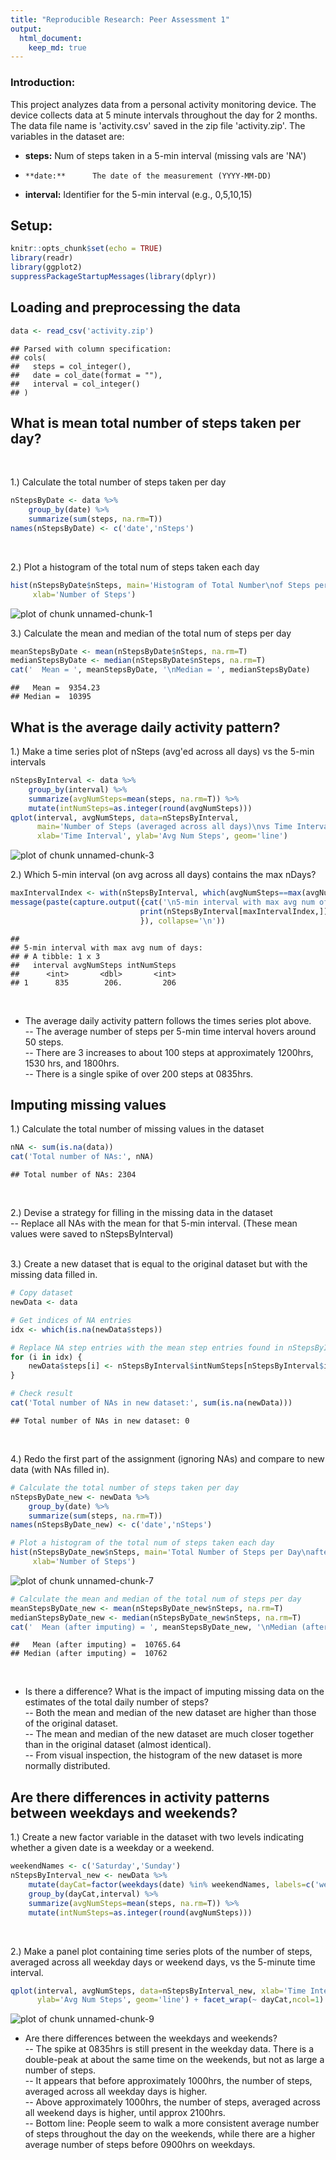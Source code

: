 ```yaml
---
title: "Reproducible Research: Peer Assessment 1"
output: 
  html_document:
    keep_md: true
---
```



### Introduction:
This project analyzes data from a personal activity monitoring device. The device collects data at 5 minute intervals throughout the day for 2 months. The data file name is 'activity.csv' saved in the zip file 'activity.zip'. The variables in the dataset are:  
-    **steps:**     Num of steps taken in a 5-min interval (missing vals are 'NA')  
-     **date:**      The date of the measurement (YYYY-MM-DD)  
- **interval:**  Identifier for the 5-min interval (e.g., 0,5,10,15)  


## Setup:

```r
knitr::opts_chunk$set(echo = TRUE)
library(readr)
library(ggplot2)
suppressPackageStartupMessages(library(dplyr))
```


## Loading and preprocessing the data

```r
data <- read_csv('activity.zip')
```

```
## Parsed with column specification:
## cols(
##   steps = col_integer(),
##   date = col_date(format = ""),
##   interval = col_integer()
## )
```



## What is mean total number of steps taken per day?
<br>
  
1.) Calculate the total number of steps taken per day

```r
nStepsByDate <- data %>% 
    group_by(date) %>%
    summarize(sum(steps, na.rm=T))
names(nStepsByDate) <- c('date','nSteps')
```
<br>
  
2.) Plot a histogram of the total num of steps taken each day

```r
hist(nStepsByDate$nSteps, main='Histogram of Total Number\nof Steps per Day',
     xlab='Number of Steps')
```

![plot of chunk unnamed-chunk-1](figure/unnamed-chunk-1-1.png)
<br>
  
3.) Calculate the mean and median of the total num of steps per day

```r
meanStepsByDate <- mean(nStepsByDate$nSteps, na.rm=T)
medianStepsByDate <- median(nStepsByDate$nSteps, na.rm=T)
cat('  Mean = ', meanStepsByDate, '\nMedian = ', medianStepsByDate)
```

```
##   Mean =  9354.23 
## Median =  10395
```



## What is the average daily activity pattern?
1.) Make a time series plot of nSteps (avg'ed across all days) vs the 5-min intervals

```r
nStepsByInterval <- data %>%
    group_by(interval) %>%
    summarize(avgNumSteps=mean(steps, na.rm=T)) %>%
    mutate(intNumSteps=as.integer(round(avgNumSteps)))
qplot(interval, avgNumSteps, data=nStepsByInterval,
      main='Number of Steps (averaged across all days)\nvs Time Interval', 
      xlab='Time Interval', ylab='Avg Num Steps', geom='line')
```

![plot of chunk unnamed-chunk-3](figure/unnamed-chunk-3-1.png)
<br>
  
2.) Which 5-min interval (on avg across all days) contains the max nDays?

```r
maxIntervalIndex <- with(nStepsByInterval, which(avgNumSteps==max(avgNumSteps)))
message(paste(capture.output({cat('\n5-min interval with max avg num of days:\n') 
                             print(nStepsByInterval[maxIntervalIndex,])
                             }), collapse='\n'))
```

```
## 
## 5-min interval with max avg num of days:
## # A tibble: 1 x 3
##   interval avgNumSteps intNumSteps
##      <int>       <dbl>       <int>
## 1      835        206.         206
```
<br>
  
- The average daily activity pattern follows the times series plot above.  
-- The average number of steps per 5-min time interval hovers around 50 steps.  
-- There are 3 increases to about 100 steps at approximately 1200hrs, 1530 hrs, and 1800hrs.  
-- There is a single spike of over 200 steps at 0835hrs.



## Imputing missing values
1.) Calculate the total number of missing values in the dataset

```r
nNA <- sum(is.na(data))
cat('Total number of NAs:', nNA)
```

```
## Total number of NAs: 2304
```
<br>
  
2.) Devise a strategy for filling in the missing data in the dataset  
-- Replace all NAs with the mean for that 5-min interval.
  (These mean values were saved to nStepsByInterval)
<br>
<br>
  
3.) Create a new dataset that is equal to the original dataset
    but with the missing data filled in.

```r
# Copy dataset
newData <- data

# Get indices of NA entries
idx <- which(is.na(newData$steps))

# Replace NA step entries with the mean step entries found in nStepsByInterval
for (i in idx) {
    newData$steps[i] <- nStepsByInterval$intNumSteps[nStepsByInterval$interval==newData$interval[i]]
}

# Check result
cat('Total number of NAs in new dataset:', sum(is.na(newData)))
```

```
## Total number of NAs in new dataset: 0
```
<br>
  
4.) Redo the first part of the assignment (ignoring NAs) and compare to 
    new data (with NAs filled in).

```r
# Calculate the total number of steps taken per day
nStepsByDate_new <- newData %>%
    group_by(date) %>%
    summarize(sum(steps, na.rm=T))
names(nStepsByDate_new) <- c('date','nSteps')

# Plot a histogram of the total num of steps taken each day
hist(nStepsByDate_new$nSteps, main='Total Number of Steps per Day\nafter Imputing Missing Values',
     xlab='Number of Steps')
```

![plot of chunk unnamed-chunk-7](figure/unnamed-chunk-7-1.png)

```r
# Calculate the mean and median of the total num of steps per day
meanStepsByDate_new <- mean(nStepsByDate_new$nSteps, na.rm=T)
medianStepsByDate_new <- median(nStepsByDate_new$nSteps, na.rm=T)
cat('  Mean (after imputing) = ', meanStepsByDate_new, '\nMedian (after imputing) = ', medianStepsByDate_new)
```

```
##   Mean (after imputing) =  10765.64 
## Median (after imputing) =  10762
```
<br>
  
- Is there a difference? What is the impact of imputing missing data on the estimates of the total daily number of steps?  
-- Both the mean and median of the new dataset are higher than those of the original dataset.  
-- The mean and median of the new dataset are much closer together than in the original dataset (almost identical).  
-- From visual inspection, the histogram of the new dataset is more normally distributed.  



## Are there differences in activity patterns between weekdays and weekends?
1.)  Create a new factor variable in the dataset with two levels indicating whether a given date is a weekday or a weekend.

```r
weekendNames <- c('Saturday','Sunday')
nStepsByInterval_new <- newData %>%
    mutate(dayCat=factor(weekdays(date) %in% weekendNames, labels=c('weekday','weekend'))) %>%
    group_by(dayCat,interval) %>%
    summarize(avgNumSteps=mean(steps, na.rm=T)) %>%
    mutate(intNumSteps=as.integer(round(avgNumSteps)))
```
<br>
  
2.) Make a panel plot containing time series plots of the number of steps, averaged across all weekday days or weekend days, vs the 5-minute time interval.

```r
qplot(interval, avgNumSteps, data=nStepsByInterval_new, xlab='Time Interval', 
      ylab='Avg Num Steps', geom='line') + facet_wrap(~ dayCat,ncol=1)
```

![plot of chunk unnamed-chunk-9](figure/unnamed-chunk-9-1.png)
<br>
  
- Are there differences between the weekdays and weekends?  
-- The spike at 0835hrs is still present in the weekday data.  There is a double-peak at about the same time on the weekends, but not as large a number of steps.  
-- It appears that before approximately 1000hrs, the number of steps, averaged across all weekday days is higher.  
-- Above approximately 1000hrs, the number of steps, averaged across all weekend days is higher, until approx 2100hrs.  
-- Bottom line: People seem to walk a more consistent average number of steps throughout the day on the weekends, while there are a higher average number of steps before 0900hrs on weekdays.  

